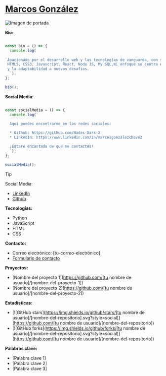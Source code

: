 # [Marcos González](https://github.com/[Hades-Dark-X])

![Imagen de portada](https://url-de-tu-imagen-de-portada)

**Bio:**
````javascript 

const bio = () => {
  console.log(
    
`Apacionado por el desarrollo web y las tecnologías de vanguarda, con solido conocimiento en:
 HTML5, CSS3, Javascript, React, Node JS, My SQL,mi enfoque se centra en la resolución de problemas
 y la adaptabilidad a nuevos desafios.
  `);
};

bio();

````
**Social Media:**

````javascript 

const socialMedia = () => {
  console.log(`
  
  Aquí puedes encontrarme en las redes sociales:

  * Github: https://github.com/Hades-Dark-X
  * LinkedIn: https://www.linkedin.com/in/marcosgonzalezchavez

  ¡Estaré encantado de que me contactes! 
  `);
};

socialMedia();

````


> [!TIP]
> Social Media:


* [LinkedIn](https://www.linkedin.com/in/[marcosgonzalezchavez])
* [Github](https://twitter.com/[Hades-Dark-X])

**Tecnologías:**

* Python
* JavaScript
* HTML
* CSS

**Contacto:**

* Correo electrónico: [tu-correo-electrónico]
* [Formulario de contacto](https://tu-formulario-de-contacto.com)

**Proyectos:**

* [Nombre del proyecto 1](https://github.com/[tu nombre de usuario]/[nombre-del-proyecto-1])
* [Nombre del proyecto 2](https://github.com/[tu nombre de usuario]/[nombre-del-proyecto-2])

**Estadísticas:**

* [![GitHub stars](https://img.shields.io/github/stars/[tu nombre de usuario]/[nombre-del-repositorio].svg?style=social)](https://github.com/[tu nombre de usuario]/[nombre-del-repositorio])
* [![GitHub forks](https://img.shields.io/github/forks/[tu nombre de usuario]/[nombre-del-repositorio].svg?style=social)](https://github.com/[tu nombre de usuario]/[nombre-del-repositorio])

**Palabras clave:**

* [Palabra clave 1]
* [Palabra clave 2]
* [Palabra clave 3]
